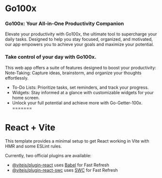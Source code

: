 # Go100x 
### Go100x: Your All-in-One Productivity Companion
Elevate your productivity with Go100x, the ultimate tool to supercharge your daily tasks. Designed to help you stay focused, organized, and motivated, our app empowers you to achieve your goals and maximize your potential.

### Take control of your day with Go100x. 
This web app offers a suite of features designed to boost your productivity:
Note-Taking: Capture ideas, brainstorm, and organize your thoughts effortlessly.
- To-Do Lists: Prioritize tasks, set reminders, and track your progress.
- Widgets: Stay informed at a glance with customizable widgets for your home screen.
- Unlock your full potential and achieve more with Go-Getter-100x.
=======
# React + Vite

This template provides a minimal setup to get React working in Vite with HMR and some ESLint rules.

Currently, two official plugins are available:

- [@vitejs/plugin-react](https://github.com/vitejs/vite-plugin-react/blob/main/packages/plugin-react/README.md) uses [Babel](https://babeljs.io/) for Fast Refresh
- [@vitejs/plugin-react-swc](https://github.com/vitejs/vite-plugin-react-swc) uses [SWC](https://swc.rs/) for Fast Refresh
